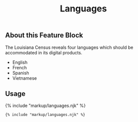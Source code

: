 ﻿---
title: Languages
summary: Show the Louisiana user all of the languages we support.
tags: feature blocks
layout: guide
eleventyNavigation:
  key: Languages
  parent: Feature Blocks
  excerpt: Show the Louisiana user all of the languages we support.
  order: 4
  img: /img/illustrations/illus-languages.svg
---

## About this Feature Block

The Louisiana Census reveals four languages which should be accommodated in its digital products. 
  - English
  - French
  - Spanish 
  - Vietnamese

## Usage

{% include "markup/languages.njk" %}

``` html
{% include "markup/languages.njk" %}
```
